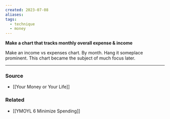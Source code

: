 ```yaml
---
created: 2023-07-08
aliases: 
tags:
  - technique
  - money
---
```

**Make a chart that tracks monthly overall expense & income**

Make an income vs expenses chart. By month. Hang it someplace prominent. This chart became the subject of much focus later.

****
### Source
- [[Your Money or Your Life]]

### Related
- [[YMOYL 6 Minimize Spending]]